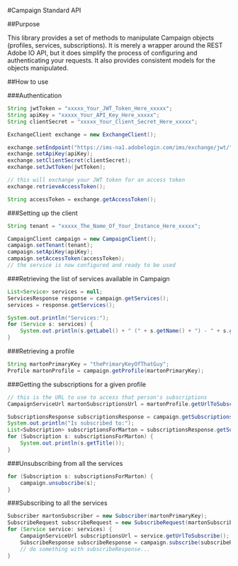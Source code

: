 #Campaign Standard API

##Purpose

This library provides a set of methods to manipulate Campaign objects (profiles, services, subscriptions). It is merely a wrapper around the REST Adobe IO API, but it does simplify the process of configuring and authenticating your requests. It also provides consistent models for the objects manipulated.

##How to use

###Authentication

```java
String jwtToken = "xxxxx_Your_JWT_Token_Here_xxxxx";
String apiKey = "xxxxx_Your_API_Key_Here_xxxxx";
String clientSecret = "xxxxx_Your_Client_Secret_Here_xxxxx";

ExchangeClient exchange = new ExchangeClient();

exchange.setEndpoint("https://ims-na1.adobelogin.com/ims/exchange/jwt/");
exchange.setApiKey(apiKey);
exchange.setClientSecret(clientSecret);
exchange.setJwtToken(jwtToken);

// this will exchange your JWT token for an access token
exchange.retrieveAccessToken();

String accessToken = exchange.getAccessToken();
```

###Setting up the client

```java
String tenant = "xxxxx_The_Name_Of_Your_Instance_Here_xxxxx";

CampaignClient campaign = new CampaignClient();
campaign.setTenant(tenant);
campaign.setApiKey(apiKey);
campaign.setAccessToken(accessToken);
// the service is now configured and ready to be used
```

###Retrieving the list of services available in Campaign

```java
List<Service> services = null;
ServicesResponse response = campaign.getServices();
services = response.getServices();

System.out.println("Services:");
for (Service s: services) {
	System.out.println(s.getLabel() + " (" + s.getName() + ") - " + s.getPKey());
}
```

###Retrieving a profile

```java
String martonPrimaryKey = "thePrimaryKeyOfThatGuy";
Profile martonProfile = campaign.getProfile(martonPrimaryKey);
```

###Getting the subscriptions for a given profile

```java
// this is the URL to use to access that person's subscriptions
CampaignServiceUrl martonSubscriptionsUrl = martonProfile.getUrlToSubscriptions();

SubscriptionsResponse subscriptionsResponse = campaign.getSubscriptions(martonSubscriptionsUrl);
System.out.println("Is subscribed to:");
List<Subscription> subscriptionsForMarton = subscriptionsResponse.getSubscriptions();
for (Subscription s: subscriptionsForMarton) {
	System.out.println(s.getTitle());
}
```

###Unsubscribing from all the services

```java
for (Subscription s: subscriptionsForMarton) {
	campaign.unsubscribe(s);
}
```

###Subscribing to all the services

```java
Subscriber martonSubscriber = new Subscriber(martonPrimaryKey);
SubscribeRequest subscribeRequest = new SubscribeRequest(martonSubscriber);
for (Service service: services) {
	CampaignServiceUrl subscriptionsUrl = service.getUrlToSubscribe();
	SubscribeResponse subscribeResponse = campaign.subscribe(subscribeRequest, subscriptionsUrl);
	// do something with subscribeResponse...
}
```
